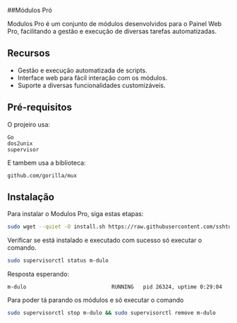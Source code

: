 ##Módulos Pró

Modulos Pro é um conjunto de módulos desenvolvidos para o Painel Web Pro, facilitando a gestão e execução de diversas tarefas automatizadas.

## Recursos

- Gestão e execução automatizada de scripts.
- Interface web para fácil interação com os módulos.
- Suporte a diversas funcionalidades customizáveis.

## Pré-requisitos

O projeiro usa:

```
Go
dos2unix
supervisor
```

E tambem usa a biblioteca:

```
github.com/gorilla/mux
```

## Instalação

Para instalar o Modulos Pro, siga estas etapas:

```bash
sudo wget --quiet -O install.sh https://raw.githubusercontent.com/sshturbo/m-dulo-Go/main/install.sh && sudo chmod +x install.sh && sudo ./install.sh
```

Verificar se está instalado e executado com sucesso só executar o comando.

```bash
sudo supervisorctl status m-dulo
```

Resposta esperando: 

```
m-dulo                           RUNNING   pid 26324, uptime 0:29:04
```

Para poder tá parando os módulos e só executar o comando 

```bash
sudo supervisorctl stop m-dulo && sudo supervisorctl remove m-dulo
```
